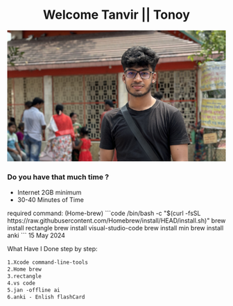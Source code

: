  # <center> Welcome Tanvir || Tonoy </center> #
<img src="Tanvir.jpg">
  <h3> Do you have that much time ? </h3>
   <ul>
    <li> Internet 2GB minimum</li>
    <li>30-40 Minutes of Time</li>
   </ul>
 required command: 
   (Home-brew)
```code
   /bin/bash -c "$(curl -fsSL        https://raw.githubusercontent.com/Homebrew/install/HEAD/install.sh)"
    brew install rectangle 
    brew install visual-studio-code
    brew install min
    brew install anki
 ```
                                15 May 2024

What Have I Done step by step:

    1.Xcode command-line-tools
    2.Home brew
    3.rectangle
    4.vs code
    5.jan -offline ai
    6.anki - Enlish flashCard
    
